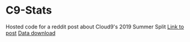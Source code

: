 # C9-Stats
Hosted code for a reddit post about Cloud9's 2019 Summer Split
[Link to post](https://www.reddit.com/r/Cloud9/comments/cmvrpr/some_stats_from_cloud9s_2019_summer_split/)
[Data download](http://oracleselixir.com/gamedata/2019-summer/)
